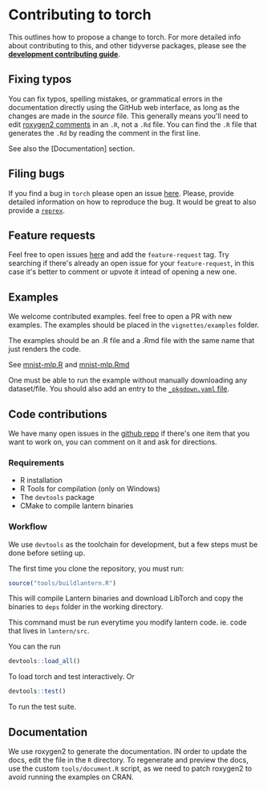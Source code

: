 # Contributing to torch

This outlines how to propose a change to torch. 
For more detailed info about contributing to this, and other tidyverse packages, please see the
[**development contributing guide**](https://rstd.io/tidy-contrib). 

## Fixing typos

You can fix typos, spelling mistakes, or grammatical errors in the documentation directly using the GitHub web interface, as long as the changes are made in the _source_ file. 
This generally means you'll need to edit [roxygen2 comments](https://roxygen2.r-lib.org/articles/roxygen2.html) in an `.R`, not a `.Rd` file. 
You can find the `.R` file that generates the `.Rd` by reading the comment in the first line.

See also the [Documentation] section.

## Filing bugs

If you find a bug in `torch` please open an issue [here](https://github.com/mlverse/torch/issues).
Please, provide detailed information on how to reproduce the bug. It would be great
to also provide a [`reprex`](https://reprex.tidyverse.org/).

## Feature requests

Feel free to open issues [here](https://github.com/mlverse/torch/issues) and add the
`feature-request` tag. Try searching if there's already an open issue for your
`feature-request`, in this case it's better to comment or upvote it intead of opening
a new one.

## Examples

We welcome contributed examples. feel free to open a PR with new examples.
The examples should be placed in the `vignettes/examples` folder.

The examples should be an .R file and a .Rmd file with the same name that
just renders the code.

See [mnist-mlp.R](https://github.com/mlverse/torch/blob/master/vignettes/examples/mnist-mlp.R) and
[mnist-mlp.Rmd](https://github.com/mlverse/torch/blob/master/vignettes/examples/mnist-mlp.Rmd)

One must be able to run the example without manually downloading any dataset/file.
You should also add an entry to the [`_pkgdown.yaml` file](https://github.com/mlverse/torch/blob/master/_pkgdown.yml#L24-L25).

## Code contributions

We have many open issues in the [github repo](https://github.com/mlverse/torch/issues)
if there's one item that you want to work on, you can comment on it and ask for
directions.

### Requirements

- R installation
- R Tools for compilation (only on Windows)
- The `devtools` package
- CMake to compile lantern binaries 

### Workflow

We use `devtools` as the toolchain for development, but a few steps must be done before setiing up.

The first time you clone the repository, you must run:

```r
source("tools/buildlantern.R")
```

This will compile Lantern binaries and download LibTorch and copy the binaries to `deps` folder
in the working directory.

This command must be run everytime you modify 
lantern code. ie. code that lives in `lantern/src`.

You can the run

```r
devtools::load_all()
```

To load torch and test interactively. Or 

```r
devtools::test()
```

To run the test suite.

## Documentation

We use roxygen2 to generate the documentation. IN order to update the docs, edit
the file in the `R` directory. To regenerate and preview the docs, use the custom
`tools/document.R` script, as we need to patch roxygen2 to avoid running the examples
on CRAN.
